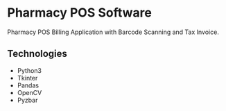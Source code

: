 # Pharmacy POS Software

Pharmacy POS Billing Application with Barcode Scanning and Tax Invoice.

## Technologies

- Python3
- Tkinter
- Pandas
- OpenCV
- Pyzbar
